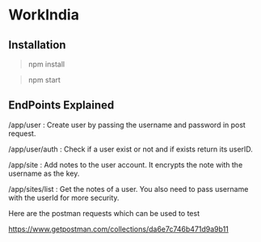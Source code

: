 # WorkIndia
## Installation 
> npm install

> npm start

## EndPoints Explained 

/app/user : Create user by passing the username and password in post request.

/app/user/auth : Check if a user exist or not and if exists return its userID.

/app/site : Add notes to the user account. It encrypts the note with the username as the key. 

/app/sites/list : Get the notes of a user. You also need to pass username with the userId for more security.


Here are the postman requests which can be used to test

https://www.getpostman.com/collections/da6e7c746b471d9a9b11
